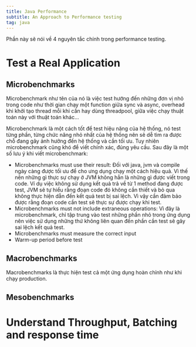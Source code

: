 ```yaml
---
title: Java Performance
subtitle: An Approach to Performance testing
tag: java
---
```


Phần này sẽ nói về 4 nguyên tắc chính trong performance testing.

# Test a Real Application


## Microbenchmarks
Microbenchmark như tên của nó là việc test hướng đến những đơn vị nhỏ trong code như thời gian chạy một function giữa sync và async, overhead khi khởi tạo thread mỗi khi cần hay dùng threadpool, giữa việc chạy thuật toán này với thuật toán khác...

Microbenchmark là một cách tốt để test hiệu năng của hệ thống, nó test từng phần, từng chức năng nhỏ nhất của hệ thống nên sẽ dễ tìm ra được chỗ đang gây ảnh hưởng đến hệ thống và cần tối ưu. Tuy nhiên microbenchmark cũng khó để viết chính xác, đúng yêu cầu.
Sau đây là một số lưu ý khi viết microbenchmark:
* Microbenchmarks must use their result: 
	Đối với java, jvm và compile ngày càng được tối ưu để cho ưng dụng chạy một cách hiệu quả. Vì thế nên những gì thực sự chạy ở JVM không hẳn là những gì được viết trong code. Ví dụ việc không sử dụng kết quả trả về từ 1 method đang được test, JVM sẽ tự hiểu rằng đoạn code đó không cần thiết và bỏ qua không thực hiện dẫn đến kết quả test bị sai lệch. Vì vậy cần đảm bảo được rằng đoạn code cần test sẽ thực sự được chạy khi test.
* Microbenchmarks must not include extraneous operations:
	Vì đây là microbenchmark, chỉ tập trung vào test những phần nhỏ trong ứng dụng nên việc sử dụng những thứ không liên quan đến phần cần test sẽ gây sai lệch kết quả test.
* Microbenchmarks must measure the correct input
* Warm-up period before test


## Macrobenchmarks

Macrobenchmarks là thực hiện test cả một ứng dụng hoàn chỉnh như khi chạy production.


## Mesobenchmarks



# Understand Throughput, Batching and response time

